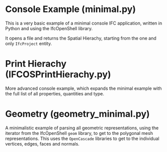 # Console Example (minimal.py)

This is a very basic example of a minimal console IFC application, written in Python and using the IfcOpenShell library.

It opens a file and returns the Spatial Hierachy, starting from the one and only `IfcProject` entity.


# Print Hierachy (IFCOSPrintHierachy.py)

More advanced console example, which expands the minimal example with the full list of all properties, quantities and type.


# Geometry (geometry_minimal.py)

A minimalistic example of parsing all geometric representations, using the iterator from the IfcOpenShell `geom` library, to get to the polygonal mesh representations. This uses the `OpenCascade` libraries to get to the individual vertices, edges, faces and normals.
